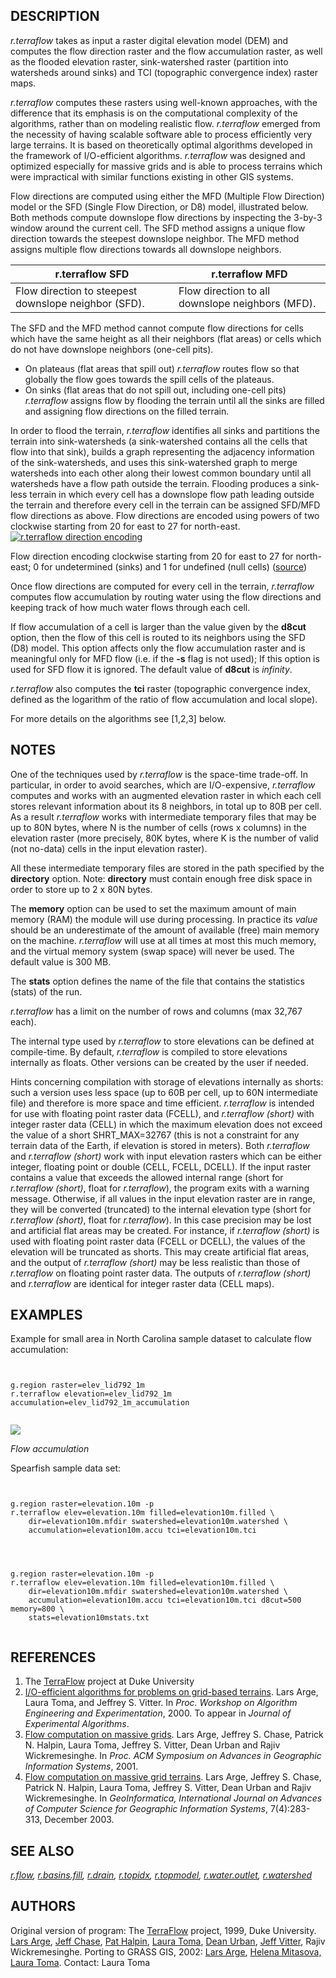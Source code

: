 

## DESCRIPTION

*r.terraflow* takes as input a raster digital elevation
model (DEM) and computes the flow direction raster and the flow
accumulation raster, as well as the flooded elevation raster,
sink-watershed raster (partition into watersheds around sinks) and TCI
(topographic convergence index) raster maps.

*r.terraflow* computes these rasters using well-known
approaches, with the difference that its emphasis is on the
computational complexity of the algorithms, rather than on modeling
realistic flow. *r.terraflow* emerged from the necessity of
having scalable software able to process efficiently very large
terrains. It is based on theoretically optimal algorithms developed
in the framework of I/O-efficient algorithms. *r.terraflow*
was designed and optimized especially for massive grids and is able to
process terrains which were impractical with similar functions
existing in other GIS systems.

Flow directions are computed using either the MFD (Multiple Flow
Direction) model or the SFD (Single Flow Direction, or D8) model,
illustrated below. Both methods compute downslope flow directions by
inspecting the 3-by-3 window around the current cell. The SFD method
assigns a unique flow direction towards the steepest downslope
neighbor. The MFD method assigns multiple flow directions towards all
downslope neighbors.

| r.terraflow SFD | r.terraflow MFD |
| --- | --- |
| Flow direction to steepest downslope neighbor (SFD). | Flow direction to all downslope neighbors (MFD). |

The SFD and the MFD method cannot compute flow directions for
cells which have the same height as all their neighbors (flat areas)
or cells which do not have downslope neighbors (one-cell pits).

* On plateaus (flat areas that spill out) *r.terraflow*
  routes flow so that globally the flow goes towards the spill cells of
  the plateaus.
* On sinks (flat areas that do not spill out, including one-cell
  pits) *r.terraflow* assigns flow by flooding the terrain until
  all the sinks are filled and assigning flow directions on the filled
  terrain.

In order to flood the terrain, *r.terraflow* identifies all
sinks and partitions the terrain into sink-watersheds (a
sink-watershed contains all the cells that flow into that sink),
builds a graph representing the adjacency information of the
sink-watersheds, and uses this sink-watershed graph to merge
watersheds into each other along their lowest common boundary until
all watersheds have a flow path outside the terrain. Flooding produces
a sink-less terrain in which every cell has a downslope flow path
leading outside the terrain and therefore every cell in the terrain
can be assigned SFD/MFD flow directions as above.
Flow directions are encoded using powers of two clockwise starting from
20 for east to 27 for north-east.
[![r.terraflow direction encoding](rterraflow_direction_encoding.png)](rterraflow_direction_encoding.png)

Flow direction encoding clockwise starting from 20 for east to
27 for north-east; 0 for undetermined (sinks) and 1 for undefined
(null cells)
([source](https://idea.isnew.info/how-to-import-arcgis-flow-direction-into-grass-gis.html))

Once flow directions are computed for every cell in the terrain,
*r.terraflow* computes flow accumulation by routing water using
the flow directions and keeping track of how much water flows through
each cell.

If flow accumulation of a cell is larger than the value given by the
**d8cut** option, then
the flow of this cell is routed to its neighbors using the SFD (D8)
model. This option affects only the flow accumulation raster and is
meaningful only for MFD flow (i.e. if the **-s** flag is not used); If
this option is used for SFD flow it is ignored. The default value of
**d8cut** is *infinity*.

*r.terraflow* also computes the **tci** raster (topographic convergence
index, defined as the logarithm of the ratio of flow accumulation and
local slope).

For more details on the algorithms see [1,2,3] below.

## NOTES

One of the techniques used by *r.terraflow* is the
space-time trade-off. In particular, in order to avoid searches, which
are I/O-expensive, *r.terraflow* computes and works with an
augmented elevation raster in which each cell stores relevant
information about its 8 neighbors, in total up to 80B per cell. As a
result *r.terraflow* works with intermediate temporary files
that may be up to 80N bytes, where N is the number of cells (rows x
columns) in the elevation raster (more precisely, 80K bytes, where K
is the number of valid (not no-data) cells in the input elevation
raster).

All these intermediate temporary files are stored in the path specified
by the **directory** option. Note: **directory** must contain
enough free disk space in order to store up to 2 x 80N bytes.

The **memory** option can be used to set the maximum amount of main
memory (RAM) the module will use during processing. In practice its
*value* should be an underestimate of the amount of available
(free) main memory on the machine. *r.terraflow* will use at
all times at most this much memory, and the virtual memory system
(swap space) will never be used. The default value is 300 MB.

The **stats** option defines the name of the file that contains the
statistics (stats) of the run.

*r.terraflow* has a limit on the number of rows and columns
(max 32,767 each).

The internal type used by *r.terraflow* to store elevations
can be defined at compile-time. By default, *r.terraflow* is
compiled to store elevations internally as floats. Other versions can be
created by the user if needed.

Hints concerning compilation with storage of elevations internally as
shorts: such a version uses less space (up to 60B per cell, up
to 60N intermediate file) and therefore is more space and time
efficient. *r.terraflow* is intended for use with floating
point raster data (FCELL), and *r.terraflow (short)* with integer
raster data (CELL) in which the maximum elevation does not exceed the
value of a short SHRT\_MAX=32767 (this is not a constraint for any
terrain data of the Earth, if elevation is stored in meters).
Both *r.terraflow* and *r.terraflow (short)* work with
input elevation rasters which can be either integer, floating point or
double (CELL, FCELL, DCELL). If the input raster contains a value that
exceeds the allowed internal range (short for
*r.terraflow (short)*, float for *r.terraflow*), the
program exits with a warning message. Otherwise, if all values in the
input elevation raster are in range, they will be converted
(truncated) to the internal elevation type (short for
*r.terraflow (short)*, float for *r.terraflow*). In this
case precision may be lost and artificial flat areas may be created.
For instance, if *r.terraflow (short)* is used with floating
point raster data (FCELL or DCELL), the values of the elevation will
be truncated as shorts. This may create artificial flat areas, and the
output of *r.terraflow (short)* may be less realistic than those
of *r.terraflow* on floating point raster data.
The outputs of *r.terraflow (short)* and *r.terraflow* are
identical for integer raster data (CELL maps).

## EXAMPLES

Example for small area in North Carolina sample dataset to calculate flow accumulation:

```


g.region raster=elev_lid792_1m
r.terraflow elevation=elev_lid792_1m accumulation=elev_lid792_1m_accumulation


```


![](rterraflow_accumulation.png)

*Flow accumulation*

Spearfish sample data set:

```


g.region raster=elevation.10m -p
r.terraflow elev=elevation.10m filled=elevation10m.filled \
    dir=elevation10m.mfdir swatershed=elevation10m.watershed \
    accumulation=elevation10m.accu tci=elevation10m.tci


```



```


g.region raster=elevation.10m -p
r.terraflow elev=elevation.10m filled=elevation10m.filled \
    dir=elevation10m.mfdir swatershed=elevation10m.watershed \
    accumulation=elevation10m.accu tci=elevation10m.tci d8cut=500 memory=800 \
    stats=elevation10mstats.txt


```


## REFERENCES

1. The [TerraFlow](http://www.cs.duke.edu/geo%2A/terraflow/) project at Duke University
2. [I/O-efficient algorithms for problems on grid-based
   terrains](http://www.cs.duke.edu/geo%2A/terraflow/papers/alenex00_drainage.ps.gz). Lars Arge, Laura Toma, and Jeffrey S. Vitter. In
   *Proc. Workshop on Algorithm Engineering and Experimentation*,
   2000. To appear in *Journal of Experimental Algorithms*.
3. [Flow computation on massive grids](http://www.cs.duke.edu/geo%2A/terraflow/papers/acmgis01_terraflow.pdf).
   Lars Arge, Jeffrey S. Chase, Patrick N. Halpin, Laura Toma,
   Jeffrey S. Vitter, Dean Urban and Rajiv Wickremesinghe. In
   *Proc. ACM Symposium on Advances in Geographic Information
   Systems*, 2001.
4. [Flow computation on massive grid terrains](http://www.cs.duke.edu/geo%2A/terraflow/papers/journal_terraflow.pdf).
   Lars Arge, Jeffrey S. Chase, Patrick N. Halpin, Laura Toma,
   Jeffrey S. Vitter, Dean Urban and Rajiv Wickremesinghe.
   In *GeoInformatica, International Journal on
   Advances of Computer Science for Geographic Information
   Systems*, 7(4):283-313, December 2003.


## SEE ALSO

*[r.flow](r.flow.html),
[r.basins.fill](r.basins.fill.html),
[r.drain](r.drain.html),
[r.topidx](r.topidx.html),
[r.topmodel](r.topmodel.html),
[r.water.outlet](r.water.outlet.html),
[r.watershed](r.watershed.html)*

## AUTHORS

Original version of program: The
[TerraFlow](http://www.cs.duke.edu/geo%2A/terraflow/) project,
1999, Duke University.
[Lars Arge](http://www.daimi.au.dk/~large/),
[Jeff Chase](http://www.cs.duke.edu/~chase/),
[Pat Halpin](http://www.env.duke.edu/faculty/bios/halpin.html),
[Laura Toma](http://www.bowdoin.edu/~ltoma/),
[Dean Urban](http://www.env.duke.edu/faculty/bios/urban.html),
[Jeff Vitter](http://www.science.purdue.edu/jsv/),
Rajiv Wickremesinghe.
Porting to GRASS GIS, 2002:
 [Lars Arge](http://www.daimi.au.dk/~large/),
[Helena Mitasova,](http://fatra.cnr.ncsu.edu/~hmitaso/index.html)
[Laura Toma](http://www.bowdoin.edu/~ltoma/).
Contact:  Laura Toma

